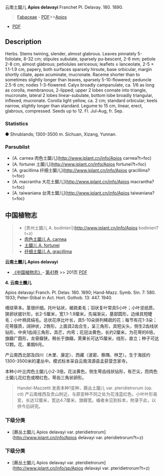 云南土圞儿 **Apios delavayi** Franchet Pl. Delavay. 180. 1890.

> [Fabaceae](http://www.iplant.cn/info/Fabaceae?t=foc) - [PDF](http://www.iplant.cn/foc/pdf/Fabaceae.pdf)>>[Apios](http://www.iplant.cn/info/Apios?t=foc)
 - [PDF](http://www.iplant.cn/foc/pdf/Apios.pdf)

## Description

Herbs. Stems twining, slender, almost glabrous. Leaves pinnately 5-foliolate, 8-32 cm; stipules subulate, sparsely pu-bescent, 2-6 mm; petiole 2-8 cm, almost glabrous; petiolules sericeous; leaflets ± lanceolate, 2-5 × 1.1-1.9 cm, papery, both surfaces sparsely hirsute, base orbicular, margin shortly ciliate, apex acuminate, mucronate. Raceme shorter than to sometimes slightly longer than leaves, sparsely 5-10-flowered; peduncle 2.5-6 cm; nodes 1-3-flowered. Calyx broadly campanulate, ca. 1/6 as long as corolla, membranous, 2-lipped; upper 2 lobes connate into triangle, mucronate, lateral 2 lobes linear-subulate, bottom lobe broadly triangular, inflexed, mucronate. Corolla light yellow, ca. 2 cm; standard orbicular; keels narrow, slightly longer than standard. Legume to 15 cm, linear, erect, glabrous, compressed. Seeds up to 12. Fl. Jul-Aug, fr. Sep.

### Statistics
● Shrublands; 1300-3500 m. Sichuan, Xizang, Yunnan.

### Parsublist

* [A.  carnea  肉色土圞儿](http://www.iplant.cn/info/Apios carnea?t=foc)
* [A.  fortunei  土圞儿](http://www.iplant.cn/info/Apios fortunei?t=foc)
* [A.  gracillima  纤细土圞儿](http://www.iplant.cn/info/Apios gracillima?t=foc)
* [A.  macrantha  大花土圞儿](http://www.iplant.cn/info/Apios macrantha?t=foc)
* [A.  taiwaniana  台湾土圞儿](http://www.iplant.cn/info/Apios taiwaniana?t=foc)

## 中国植物志

> * [贵州土圞儿  A.  bodinieri](http://www.iplant.cn/info/Apios bodinieri?t=z)
> * [肉色土圞儿  A.  carnea](Apios-carnea-肉色土圞儿.md)
> * [土圞儿  A.  fortunei](Apios-fortunei-土圞儿.md)
> * [纤细土圞儿  A.  gracillima](Apios-gracillima-纤细土圞儿.md)

**云南土圞儿 Apios delavayi**

* [《中国植物志》](http://www.iplant.cn/frps)- [第41卷](http://www.iplant.cn/frps/vol/41) >> 201页 [PDF](http://www.iplant.cn/frps/pdf/41/201a.pdf)

**4. 云南土圞儿**

Apios delavayi Franch. Pl. Delav. 180. 1890; Hand-Mazz. Symb. Sin. 7: 580. 1933; Peter-Stibal in Act. Hort. Gothob. 13: 447. 1940.

缠绕草本。茎很纤细。托叶钻状，被疏柔毛；羽状复叶常具5小叶；小叶坚纸质，狭卵状披针形，长2-5厘米，宽1.1-1.9厘米，先端渐尖，基部圆形，边缘具短睫毛；小叶柄具绢毛。总状花序比叶长，具5-10朵排列稀疏的花；每节有花1-3朵；花萼膜质，阔钟状，2唇形，上面具2齿合生，呈三角形，具短尖头，侧生2齿线状钻形，中央1齿阔三角形，具芒，内弯；花冠淡黄色，长约2厘米，为花萼的6倍，旗瓣广圆形，龙骨瓣狭，稍长于旗瓣。荚果长可达15厘米，线形，直立；种子可达12颗。花、果期9月。

产云南西北部及四川（木里、康定）、西藏（波密、察隅、林芝）。生于海拔约1300-3500米的灌丛中。模式标本采自云南洱源县孟获营念家寺。

本种小叶比肉色土圞儿小2-3倍，花淡黄色，侧生萼齿线状钻形，有芒尖，而肉色土圞儿花红色或橙红色，萼齿三角状卵形。

> Handel-Mazzetti 发表本种1变种，蕨丛土圞儿 var. pteridietrorum (op. cit) 产云南维西及贡山附近，与原变种不同之处为花浅蓝红色，小叶叶形易变，长达12厘米，宽达4.7厘米，旗瓣宽。编者未见到标本，附录于此，以供今后研究。

### 下级分类
* [蕨丛土圞儿  Apios delavayi var. pteridietrorum](http://www.iplant.cn/info/Apios delavayi var. pteridietrorum?t=z)

### 下级分类
* [蕨丛土圞儿  Apios delavayi var. pteridietrorum](http://www.iplant.cn/info/sp/Apios delavayi var. pteridietrorum?t=z)
